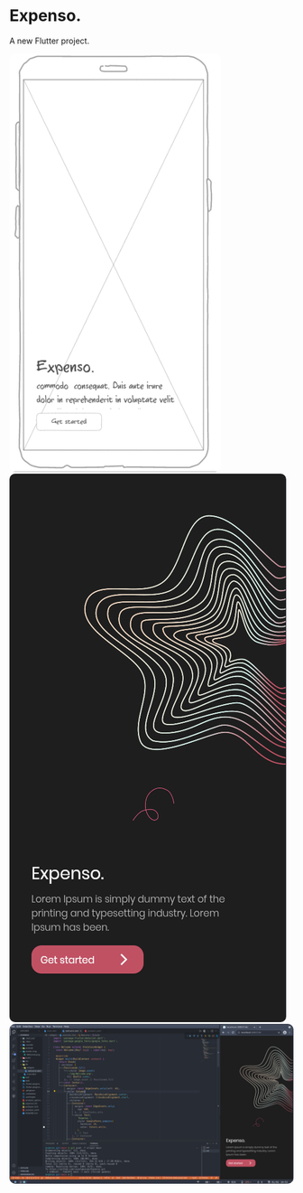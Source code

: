 # Expenso.

A new Flutter project.

<img src="https://raw.githubusercontent.com/joyetgeorge/Expenso/main/mockup.png" style="border-radius: 10px;">
<img src="https://raw.githubusercontent.com/joyetgeorge/Expenso/main/ui.png" style="border-radius: 10px;">

<img src="https://raw.githubusercontent.com/joyetgeorge/Expenso/main/vscode.png" style="border-radius: 10px;">